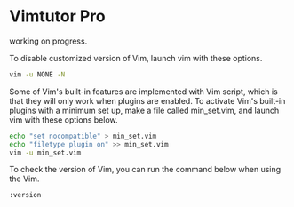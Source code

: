 # Vimtutor Pro

working on progress.

To disable customized version of Vim, launch vim with these options.
```bash
vim -u NONE -N
```

Some of Vim's built-in features are implemented with Vim script, which is that they will only work when plugins are enabled.
To activate Vim's built-in plugins with a minimum set up, make a file called min_set.vim, and launch vim with these options below.
```bash
echo "set nocompatible" > min_set.vim
echo "filetype plugin on" >> min_set.vim
vim -u min_set.vim
```

To check the version of Vim, you can run the command below when using the Vim.
```bash
:version
```

